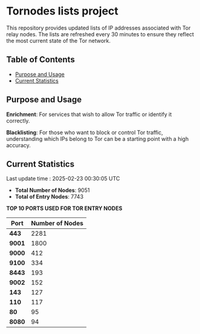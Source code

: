 # Tornodes lists project

This repository provides updated lists of IP addresses associated with Tor relay nodes. The lists are refreshed every 30 minutes to ensure they reflect the most current state of the Tor network.

## Table of Contents

- [Purpose and Usage](#purpose-and-usage)
- [Current Statistics](#current-statistics)


## Purpose and Usage

**Enrichment**: For services that wish to allow Tor traffic or identify it correctly.

**Blacklisting**: For those who want to block or control Tor traffic, understanding which IPs belong to Tor can be a starting point with a high accuracy.

## Current Statistics

Last update time : 2025-02-23 00:30:05 UTC

- **Total Number of Nodes**: 9051
- **Total of Entry Nodes**: 7743

**TOP 10 PORTS USED FOR TOR ENTRY NODES**

| **Port** | **Number of Nodes** |
|------|-----------------|
| **443**   | 2281  |
| **9001**   | 1800  |
| **9000**   | 412  |
| **9100**   | 334  |
| **8443**   | 193  |
| **9002**   | 152  |
| **143**   | 127  |
| **110**   | 117  |
| **80**   | 95  |
| **8080**   | 94  |

